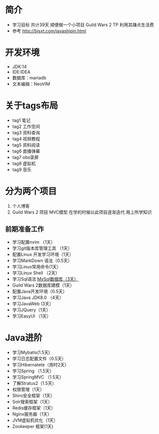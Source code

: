 
# 简介

- 学习目标 共计39天  顺便做一个小项目 Guild Wars 2 TP 利用其赚点生活费
- 参考 http://bjsxt.com/javashipin.html

# 开发环境
 
- JDK:14
- IDE:IDEA
- 数据库：mariadb
- 文本编辑：NeoVIM

# 关于tags布局

- tag1 笔记
- tag2 工作空间
- tag3 资料查询
- tag4 视频教程
- tag5 资料阅读 
- tag6 直播弹幕
- tag7 obs录屏
- tag8 虚拟机
- tag9 音乐

# 分为两个项目

1. 个人博客 
2. Guild Wars 2 项目 MVC模型 在学的时候以此项目逐渐迭代 用上所学知识

## 前期准备工作

- 学习配置nvim  （1天）
- 学习git版本库管理工具 （1天）
- 配置Linux 开发学习环境（1天）
- 学习MarkDown 语法（0.5天）
- 学习Linux常用命令(1天）    
- 学习Linux Shell （2天）
- 学习Sql语法 [MySql数据库（3天）](MySql数据库（3天）)
- Guild Wars 2数据库建模（1天）
- 配置Java开发环境（0.5天）
- 学习Java JDK8.0 （4天）
- 学习JavaWeb (3天）
- 学习JQuery（1天）
- 学习EasyUI （1天）

# Java进阶

- 学习Mybatis(1.5天)
- 学习日志配置文件（0.5天）
- 学习Hibernatete（用时2天）
- 学习Spring （1.5天）
- 学习SpringMVC （1.5天）
- 了解Stratus2（1.5天）
- 权限管理（1天）
- Shiro安全框架（1天）
- Solr搜索框架（1天）
- Redis缓存框架（1天）
- Nginx服务器（1天）
- JVM虚拟机优化（1天）
- Zookeeper 框架(1天)
